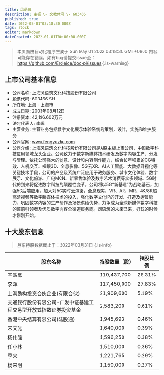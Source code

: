 ```yaml
---
title: 风语筑
description: 主板 \- 文教休闲 \- 603466
published: true
date: 2022-05-01T03:18:30.000Z
tags: stock
editor: markdown
dateCreated: 2022-01-01T00:00:00.000Z
---
```


> 本页面由自动化程序生成于 Sun May 01 2022 03:18:30 GMT+0800
> 内容可能存在错误，如有bug请提交issue至：https://github.com/Eroleice/doc-pi/issues
{.is-warning}

## 上市公司基本信息
- 公司名称: 上海风语筑文化科技股份有限公司
- 股票代码: 603466.SH
- 所在地: 上海 - 上海市
- 成立日期: 2003年08月12日
- 注册资本: 42,196.602万元
- 法定代表人: 李晖
- 主营业务: 主营业务包括数字文化展示体验系统的策划，设计，实施和维护服务
- 公司官网: www.fengyuzhu.com
- 公司介绍: 上海风语筑文化科技股份有限公司是A股主板上市公司，中国数字科技应用领域龙头企业。公司致力于数字新媒体技术研发及数字内容生产、分发与管理。依托公司强大的创意、设计和内容制作能力，结合长年积累的CG特效、人机交互、裸眼3D、全息影像、5G云XR、AI人工智能、大数据可视化等关键技术手段，公司的产品及系统广泛应用于政务服务、城市文化体验、数字展示、文化旅游、广电MCN、新零售体验及数字艺术消费等众多领域。5G时代的到来将促进数字科技的颠覆性变革，公司将以5G“新基建”为战略基石，加强5G后端应用，加大对5G实时云渲染，全息现实，VR、AR、MR，4K/8K超高清视频等数字新媒体技术的投入，强化数字文化IP的开发、打造及运营能力，巩固数字内容的生产制作及场景供给优势，力争成为全球新媒体数字科技的超前引领者及优质数字内容全渠道服务商。风语筑的未来已来，好玩的时候才刚刚开始。


## 十大股东信息
> 股东持股数据截止于：2022年03月31日
{.is-info}

| 股东名称 | 持股数量（股） | 持股比例 |
| --- | --- | --- |
| 辛浩鹰 | 119,437,700 | 28.31% |
| 李晖 | 117,450,000 | 27.83% |
| 上海励构投资合伙企业(有限合伙) | 21,909,600 | 5.19% |
| 交通银行股份有限公司-广发中证基建工程交易型开放式指数证券投资基金 | 2,583,200 | 0.61% |
| 香港中央结算有限公司(陆股通) | 1,945,693 | 0.46% |
| 宋文光 | 1,640,000 | 0.39% |
| 杨伟强 | 1,596,250 | 0.38% |
| 任小林 | 1,510,000 | 0.36% |
| 季来 | 1,221,765 | 0.29% |
| 杨来明 | 1,150,000 | 0.27% |




